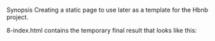 Synopsis
Creating a static page to use later as a template for the Hbnb project.

8-index.html contains the temporary final result that looks like this:
